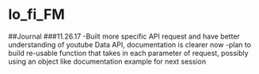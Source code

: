 # lo_fi_FM

##Journal
###11.26.17
-Built more specific API request and have better understanding of youtube Data API, documentation is clearer now
-plan to build re-usable function that takes in each parameter of request, possibly using an object like documentation example for next session
